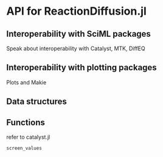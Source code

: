 # API for ReactionDiffusion.jl

## Interoperability with SciML packages

Speak about interoperability with Catalyst, MTK, DiffEQ

## Interoperability with plotting packages

Plots and Makie

## Data structures

## Functions

refer to catalyst.jl
```@docs
screen_values
```